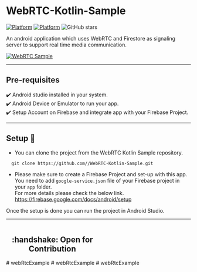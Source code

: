 
# WebRTC-Kotlin-Sample
[![Platform](https://img.shields.io/badge/Platform-Android-brightgreen.svg)](#)
[![Platform](https://img.shields.io/badge/Language-Kotlin-yellowgreen.svg)](#)
![GitHub stars](https://img.shields.io/github/stars/developerspace-samples/WebRTC-Kotlin-Sample?style=social)

An android application which uses WebRTC and Firestore as signaling server to support real time media communication.

[![WebRTC Sample](https://img.youtube.com/vi/MlRN8dV9lOs/0.jpg)](https://youtu.be/MlRN8dV9lOs)


---

## Pre-requisites
 :heavy_check_mark: Android studio installed in your system.<br/>
 :heavy_check_mark: Android Device or Emulator to run your app.<br/>
 :heavy_check_mark: Setup Account on Firebase and integrate app with your Firebase Project.<br/>
 
--- 

## Setup :hammer:

- You can clone the project from the WebRTC Kotlin Sample repository.

```// Clone this repository
  git clone https://github.com//WebRTC-Kotlin-Sample.git
```

- Please make sure to create a Firebase Project and set-up with this app. You need to add `google-service.json` file of your Firebase project in your `app` folder.
<br/>For more details please check the below link.<br/>
https://firebase.google.com/docs/android/setup

Once the setup is done you can run the project in Android Studio.

---

<div style="width:100%">
	<div style="width:50%; display:inline-block">
		<h2 align="center">
      :handshake: Open for Contribution
		</h2>	
	</div>	
</div># webRtcExample
# webRtcExample
# webRtcExample
